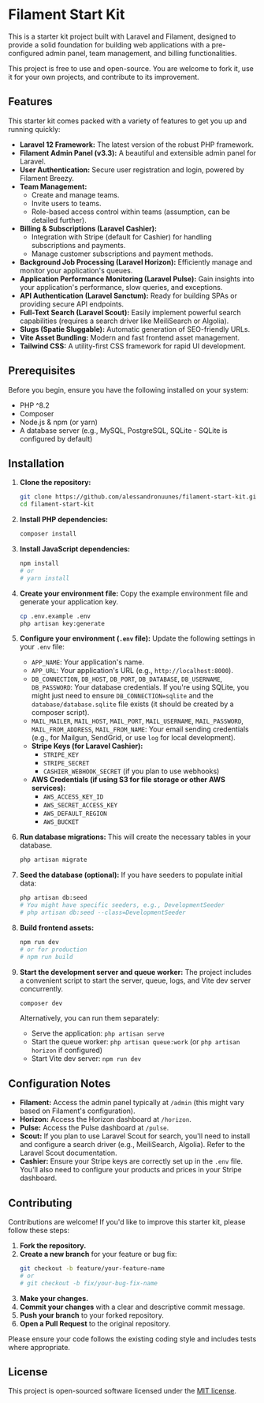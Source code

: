 # Filament Start Kit

This is a starter kit project built with Laravel and Filament, designed to provide a solid foundation for building web applications with a pre-configured admin panel, team management, and billing functionalities.

This project is free to use and open-source. You are welcome to fork it, use it for your own projects, and contribute to its improvement.

## Features

This starter kit comes packed with a variety of features to get you up and running quickly:

*   **Laravel 12 Framework:** The latest version of the robust PHP framework.
*   **Filament Admin Panel (v3.3):** A beautiful and extensible admin panel for Laravel.
*   **User Authentication:** Secure user registration and login, powered by Filament Breezy.
*   **Team Management:**
    *   Create and manage teams.
    *   Invite users to teams.
    *   Role-based access control within teams (assumption, can be detailed further).
*   **Billing & Subscriptions (Laravel Cashier):**
    *   Integration with Stripe (default for Cashier) for handling subscriptions and payments.
    *   Manage customer subscriptions and payment methods.
*   **Background Job Processing (Laravel Horizon):** Efficiently manage and monitor your application's queues.
*   **Application Performance Monitoring (Laravel Pulse):** Gain insights into your application's performance, slow queries, and exceptions.
*   **API Authentication (Laravel Sanctum):** Ready for building SPAs or providing secure API endpoints.
*   **Full-Text Search (Laravel Scout):** Easily implement powerful search capabilities (requires a search driver like MeiliSearch or Algolia).
*   **Slugs (Spatie Sluggable):** Automatic generation of SEO-friendly URLs.
*   **Vite Asset Bundling:** Modern and fast frontend asset management.
*   **Tailwind CSS:** A utility-first CSS framework for rapid UI development.

## Prerequisites

Before you begin, ensure you have the following installed on your system:

*   PHP ^8.2
*   Composer
*   Node.js & npm (or yarn)
*   A database server (e.g., MySQL, PostgreSQL, SQLite - SQLite is configured by default)

## Installation

1.  **Clone the repository:**
    ```bash
    git clone https://github.com/alessandronuunes/filament-start-kit.git
    cd filament-start-kit
    ```

2.  **Install PHP dependencies:**
    ```bash
    composer install
    ```

3.  **Install JavaScript dependencies:**
    ```bash
    npm install
    # or
    # yarn install
    ```

4.  **Create your environment file:**
    Copy the example environment file and generate your application key.
    ```bash
    cp .env.example .env
    php artisan key:generate
    ```

5.  **Configure your environment (`.env` file):**
    Update the following settings in your `.env` file:

    *   `APP_NAME`: Your application's name.
    *   `APP_URL`: Your application's URL (e.g., `http://localhost:8000`).
    *   `DB_CONNECTION`, `DB_HOST`, `DB_PORT`, `DB_DATABASE`, `DB_USERNAME`, `DB_PASSWORD`: Your database credentials. If you're using SQLite, you might just need to ensure `DB_CONNECTION=sqlite` and the `database/database.sqlite` file exists (it should be created by a composer script).
    *   `MAIL_MAILER`, `MAIL_HOST`, `MAIL_PORT`, `MAIL_USERNAME`, `MAIL_PASSWORD`, `MAIL_FROM_ADDRESS`, `MAIL_FROM_NAME`: Your email sending credentials (e.g., for Mailgun, SendGrid, or use `log` for local development).
    *   **Stripe Keys (for Laravel Cashier):**
        *   `STRIPE_KEY`
        *   `STRIPE_SECRET`
        *   `CASHIER_WEBHOOK_SECRET` (if you plan to use webhooks)
    *   **AWS Credentials (if using S3 for file storage or other AWS services):**
        *   `AWS_ACCESS_KEY_ID`
        *   `AWS_SECRET_ACCESS_KEY`
        *   `AWS_DEFAULT_REGION`
        *   `AWS_BUCKET`

6.  **Run database migrations:**
    This will create the necessary tables in your database.
    ```bash
    php artisan migrate
    ```

7.  **Seed the database (optional):**
    If you have seeders to populate initial data:
    ```bash
    php artisan db:seed
    # You might have specific seeders, e.g., DevelopmentSeeder
    # php artisan db:seed --class=DevelopmentSeeder
    ```

8.  **Build frontend assets:**
    ```bash
    npm run dev
    # or for production
    # npm run build
    ```

9.  **Start the development server and queue worker:**
    The project includes a convenient script to start the server, queue, logs, and Vite dev server concurrently.
    ```bash
    composer dev
    ```
    Alternatively, you can run them separately:
    *   Serve the application: `php artisan serve`
    *   Start the queue worker: `php artisan queue:work` (or `php artisan horizon` if configured)
    *   Start Vite dev server: `npm run dev`

## Configuration Notes

*   **Filament:** Access the admin panel typically at `/admin` (this might vary based on Filament's configuration).
*   **Horizon:** Access the Horizon dashboard at `/horizon`.
*   **Pulse:** Access the Pulse dashboard at `/pulse`.
*   **Scout:** If you plan to use Laravel Scout for search, you'll need to install and configure a search driver (e.g., MeiliSearch, Algolia). Refer to the Laravel Scout documentation.
*   **Cashier:** Ensure your Stripe keys are correctly set up in the `.env` file. You'll also need to configure your products and prices in your Stripe dashboard.

## Contributing

Contributions are welcome! If you'd like to improve this starter kit, please follow these steps:

1.  **Fork the repository.**
2.  **Create a new branch** for your feature or bug fix:
    ```bash
    git checkout -b feature/your-feature-name
    # or
    # git checkout -b fix/your-bug-fix-name
    ```
3.  **Make your changes.**
4.  **Commit your changes** with a clear and descriptive commit message.
5.  **Push your branch** to your forked repository.
6.  **Open a Pull Request** to the original repository.

Please ensure your code follows the existing coding style and includes tests where appropriate.

## License

This project is open-sourced software licensed under the [MIT license](LICENSE.md).
